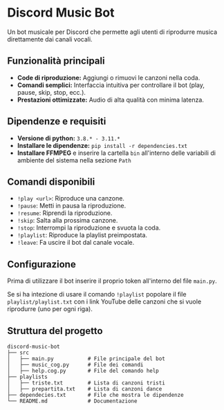 # Discord Music Bot 

Un bot musicale per Discord che permette agli utenti di riprodurre musica direttamente dai canali vocali.

## Funzionalità principali 

- **Code di riproduzione:** Aggiungi o rimuovi le canzoni nella coda.
- **Comandi semplici:** Interfaccia intuitiva per controllare il bot (play, pause, skip, stop, ecc.).
- **Prestazioni ottimizzate:** Audio di alta qualità con minima latenza.

## Dipendenze e requisiti

- **Versione di python:** `3.8.* - 3.11.*`
- **Installare le dipendenze:** `pip install -r dependencies.txt`
- **Installare FFMPEG** e inserire la cartella `bin` all'interno delle variabili di ambiente del sistema nella sezione `Path`

## Comandi disponibili 

- `!play <url>`: Riproduce una canzone.
- `!pause`: Metti in pausa la riproduzione.
- `!resume`: Riprendi la riproduzione.
- `!skip`: Salta alla prossima canzone.
- `!stop`: Interrompi la riproduzione e svuota la coda.
- `!playlist`: Riproduce la playlist preimpostata.
- `!leave`: Fa uscire il bot dal canale vocale.

## Configurazione 

Prima di utilizzare il bot inserire il proprio token all'interno del file `main.py`.

Se si ha intezione di usare il comando `!playlist` popolare il file `playlist/playlist.txt` con i link YouTube delle canzoni che si vuole riprodurre (uno per ogni riga). 

## Struttura del progetto 

```
discord-music-bot
├── src
│   ├── main.py           # File principale del bot
│   ├── music_cog.py      # File dei comandi
│   ├── help.cog.py       # File del comando help
├── playlists
│   ├── triste.txt        # Lista di canzoni tristi
│   ├── prepartita.txt    # Lista di canzoni dance
├── dependecies.txt       # File che mostra le dipendenze
└── README.md             # Documentazione
```
